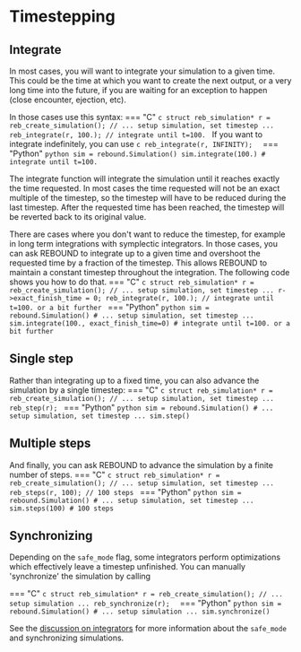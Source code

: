 # Timestepping

## Integrate 
In most cases, you will want to integrate your simulation to a given time. 
This could be the time at which you want to create the next output, or a very long time into the future, if you are waiting for an exception to happen (close encounter, ejection, etc). 

In those cases use this syntax:
=== "C"
    ```c
    struct reb_simulation* r = reb_create_simulation();
    // ... setup simulation, set timestep ...
    reb_integrate(r, 100.); // integrate until t=100.
    ```
    If you want to integrate indefinitely, you can use
    ```c
    reb_integrate(r, INFINITY); 
    ```
=== "Python"
    ```python
    sim = rebound.Simulation()
    sim.integrate(100.) # integrate until t=100.
    ```

The integrate function will integrate the simulation until it reaches exactly the time requested.
In most cases the time requested will not be an exact multiple of the timestep, so the timestep will have to be reduced during the last timestep. 
After the requested time has been reached, the timestep will be reverted back to its original value. 

There are cases where you don't want to reduce the timestep, for example in long term integrations with symplectic integrators.
In those cases, you can ask REBOUND to integrate up to a given time and overshoot the requested time by a fraction of the timestep.
This allows REBOUND to maintain a constant timestep throughout the integration.
The following code shows you how to do that.
=== "C"
    ```c
    struct reb_simulation* r = reb_create_simulation();
    // ... setup simulation, set timestep ...
    r->exact_finish_time = 0;
    reb_integrate(r, 100.); // integrate until t=100. or a bit further
    ```
=== "Python"
    ```python
    sim = rebound.Simulation()
    # ... setup simulation, set timestep ...
    sim.integrate(100., exact_finish_time=0) # integrate until t=100. or a bit further
    ```

## Single step

Rather than integrating up to a fixed time, you can also advance the simulation by a single timestep:
=== "C"
    ```c
    struct reb_simulation* r = reb_create_simulation();
    // ... setup simulation, set timestep ...
    reb_step(r);
    ```
=== "Python"
    ```python
    sim = rebound.Simulation()
    # ... setup simulation, set timestep ...
    sim.step()
    ```

## Multiple steps
And finally, you can ask REBOUND to advance the simulation by a finite number of steps.
=== "C"
    ```c
    struct reb_simulation* r = reb_create_simulation();
    // ... setup simulation, set timestep ...
    reb_steps(r, 100); // 100 steps
    ```
=== "Python"
    ```python
    sim = rebound.Simulation()
    # ... setup simulation, set timestep ...
    sim.steps(100) # 100 steps
    ```

## Synchronizing
Depending on the `safe_mode` flag, some integrators perform optimizations which effectively leave a timestep unfinished.
You can manually 'synchronize' the simulation by calling

=== "C"
    ```c
    struct reb_simulation* r = reb_create_simulation();
    // ... setup simulation ...
    reb_synchronize(r); 
    ```
=== "Python"
    ```python
    sim = rebound.Simulation()
    # ... setup simulation ...
    sim.synchronize()
    ```

See the [discussion on integrators](integrators.md) for more information about the `safe_mode` and synchronizing simulations.
